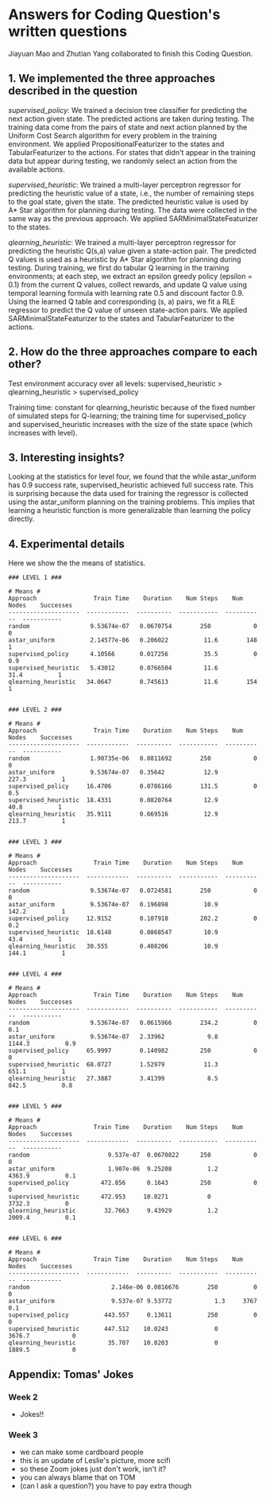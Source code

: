 # Answers for Coding Question's written questions

Jiayuan Mao and Zhutian Yang collaborated to finish this Coding Question.


## 1. We implemented the three approaches described in the question

*supervised_policy*: We trained a decision tree classifier for predicting the next action given state. The predicted actions are taken during testing. The training data come from the pairs of state and next action planned by the Uniform Cost Search algorithm for every problem in the training environment. We applied PropositionalFeaturizer to the states and TabularFeaturizer to the actions. For states that didn't appear in the training data but appear during testing, we randomly select an action from the available actions.

*supervised_heuristic*: We trained a multi-layer perceptron regressor for predicting the heuristic value of a state, i.e., the number of remaining steps to the goal state, given the state. The predicted heuristic value is used by A* Star algorithm for planning during testing. The data were collected in the same way as the previous approach. We applied SARMinimalStateFeaturizer to the states.

*qlearning_heuristic*: We trained a multi-layer perceptron regressor for predicting the heuristic Q(s,a) value given a state-action pair. The predicted Q values is used as a heuristic by A* Star algorithm for planning during testing. During training, we first do tabular Q learning in the training environments; at each step, we extract an epsilon greedy policy (epsilon = 0.1) from the current Q values, collect rewards, and update Q value using temporal learning formula with learning rate 0.5 and discount factor 0.9. Using the learned Q table and corresponding (s, a) pairs, we fit a RLE regressor to predict the Q value of unseen state-action pairs. We applied SARMinimalStateFeaturizer to the states and TabularFeaturizer to the actions. 

## 2. How do the three approaches compare to each other?

Test environment accuracy over all levels: supervised_heuristic > qlearning_heuristic > supervised_policy

Training time: constant for qlearning_heuristic because of the fixed number of simulated steps for Q-learning; the training time for supervised_policy and supervised_heuristic increases with the size of the state space (which increases with level).

## 3. Interesting insights?

Looking at the statistics for level four, we found that the while astar_uniform has 0.9 success rate, supervised_heuristic achieved full success rate. This is surprising because the data used for training the regressor is collected using the astar_uniform planning on the training problems. This implies that learning a heuristic function is more generalizable than learning the policy directly.

## 4. Experimental details

Here we show the the means of statistics.

```
### LEVEL 1 ###

# Means #
Approach                Train Time    Duration    Num Steps    Num Nodes    Successes
--------------------  ------------  ----------  -----------  -----------  -----------
random                 9.53674e-07   0.0670754        250            0            0
astar_uniform          2.14577e-06   0.206022          11.6        148            1
supervised_policy      4.10566       0.017256          35.5          0            0.9
supervised_heuristic   5.43012       0.0766504         11.6         31.4          1
qlearning_heuristic   34.0647        0.745613          11.6        154            1


### LEVEL 2 ###

# Means #
Approach                Train Time    Duration    Num Steps    Num Nodes    Successes
--------------------  ------------  ----------  -----------  -----------  -----------
random                 1.90735e-06   0.0811692        250            0            0
astar_uniform          9.53674e-07   0.35642           12.9        227.3          1
supervised_policy     16.4706        0.0786166        131.5          0            0.5
supervised_heuristic  18.4331        0.0820764         12.9         40.8          1
qlearning_heuristic   35.9111        0.669516          12.9        213.7          1


### LEVEL 3 ###

# Means #
Approach                Train Time    Duration    Num Steps    Num Nodes    Successes
--------------------  ------------  ----------  -----------  -----------  -----------
random                 9.53674e-07   0.0724581        250            0            0
astar_uniform          9.53674e-07   0.196898          10.9        142.2          1
supervised_policy     12.9152        0.107918         202.2          0            0.2
supervised_heuristic  18.6148        0.0868547         10.9         43.4          1
qlearning_heuristic   30.555         0.408206          10.9        144.1          1


### LEVEL 4 ###

# Means #
Approach                Train Time    Duration    Num Steps    Num Nodes    Successes
--------------------  ------------  ----------  -----------  -----------  -----------
random                 9.53674e-07   0.0615966        234.2          0            0.1
astar_uniform          9.53674e-07   2.33962            9.8       1144.3          0.9
supervised_policy     65.9997        0.140982         250            0            0
supervised_heuristic  68.0727        1.52979           11.3        651.1          1
qlearning_heuristic   27.3887        3.41399            8.5        842.5          0.8


### LEVEL 5 ###

# Means #
Approach                Train Time    Duration    Num Steps    Num Nodes    Successes
--------------------  ------------  ----------  -----------  -----------  -----------
random                      9.537e-07  0.0670822      250            0            0
astar_uniform               1.907e-06  9.25208          1.2       4363.9          0.1
supervised_policy         472.856      0.1643         250            0            0
supervised_heuristic      472.953     10.0271           0         3732.3          0
qlearning_heuristic        32.7663     9.43929          1.2       2009.4          0.1


### LEVEL 6 ###

# Means #
Approach                Train Time    Duration    Num Steps    Num Nodes    Successes
--------------------  ------------  ----------  -----------  -----------  -----------
random                       2.146e-06 0.0816676        250          0              0
astar_uniform                9.537e-07 9.53772            1.3     3767              0.1
supervised_policy          443.557     0.13611          250          0              0
supervised_heuristic       447.512    10.0243             0       3676.7            0
qlearning_heuristic         35.707    10.0203             0       1889.5            0
```


## Appendix: Tomas' Jokes

### Week 2

- Jokes!!

### Week 3

- we can make some cardboard people 
- this is an update of Leslie's picture, more scifi
- so these Zoom jokes just don't work, isn't it?
- you can always blame that on TOM
- (can I ask a question?) you have to pay extra though